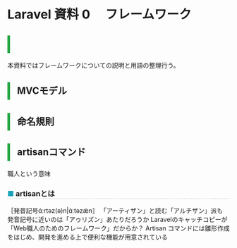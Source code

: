 <link href="https://use.fontawesome.com/releases/v5.0.6/css/all.css" rel="stylesheet">
<style>
  a::after {
    padding: 0 4px;
    content: "\f35d";
    font-family: "Font Awesome 5 Free";
    font-weight: 900;
    font-size: 0.8rem;
  }
  @media print {
    @page { margin: 0; }
    body { margin: 1.6cm; }
  }
  h2 {
    border-left: solid 6px #28a745;
    border-bottom: none!important;
    padding-left: 16px;
    height: 40px!important;
    line-height: 40px!important;
    font-weight: bold!important;
  }
  h3 {
    padding-left: -14px;
    border-bottom: dashed #ccc 1px;
  }
  h3:before {
    content: "■ ";
    color: #17a2b8;
  }
  th, td {
    border: solid 1px #666;
  }
  table {
    margin-bottom: 30px;
  }
  strong {
    color: #f66;
  }
  hr {
    margin-bottom: 30px;
    border-color: #ccc;
  }
  blockquote {
    background: none!important;
    /* font-style: italic; */
    color: #999;
  }
</style>

# Laravel 資料 0 　フレームワーク

## 

本資料ではフレームワークについての説明と用語の整理行う。

## MVCモデル


## 命名規則

## artisanコマンド
職人という意味
### artisanとは
［発音記号ɑ́ːrtəz(ə)n|ɑ̀ːtəzǽn］
「アーティザン」と読む「アルチザン」派も
発音記号に近いのは「アゥリズン」あたりだろうか
Laravelのキャッチコピーが「Web職人のためのフレームワーク」だからか？
Artisan コマンドには雛形作成をはじめ、開発を進める上で便利な機能が用意されている
